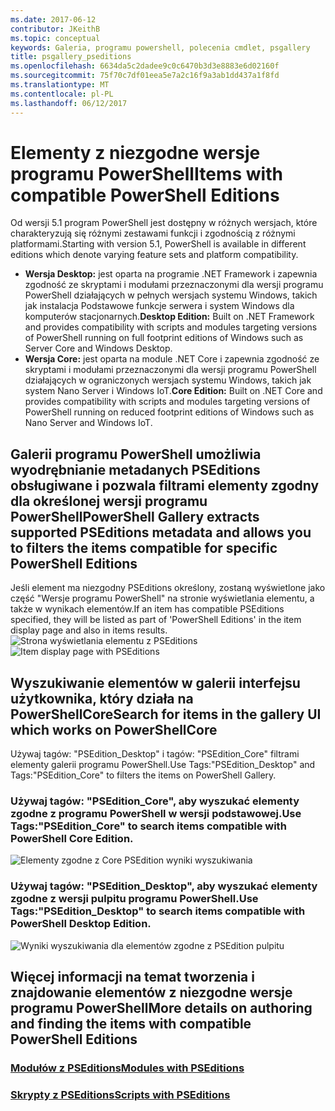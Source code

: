 ```yaml
---
ms.date: 2017-06-12
contributor: JKeithB
ms.topic: conceptual
keywords: Galeria, programu powershell, polecenia cmdlet, psgallery
title: psgallery_pseditions
ms.openlocfilehash: 6634da5c2dadee9c0c6470b3d3e8883e6d02160f
ms.sourcegitcommit: 75f70c7df01eea5e7a2c16f9a3ab1dd437a1f8fd
ms.translationtype: MT
ms.contentlocale: pl-PL
ms.lasthandoff: 06/12/2017
---
```

# <a name="items-with-compatible-powershell-editions"></a><span data-ttu-id="adacb-103">Elementy z niezgodne wersje programu PowerShell</span><span class="sxs-lookup"><span data-stu-id="adacb-103">Items with compatible PowerShell Editions</span></span>
<span data-ttu-id="adacb-104">Od wersji 5.1 program PowerShell jest dostępny w różnych wersjach, które charakteryzują się różnymi zestawami funkcji i zgodnością z różnymi platformami.</span><span class="sxs-lookup"><span data-stu-id="adacb-104">Starting with version 5.1, PowerShell is available in different editions which denote varying feature sets and platform compatibility.</span></span>

- <span data-ttu-id="adacb-105">**Wersja Desktop:** jest oparta na programie .NET Framework i zapewnia zgodność ze skryptami i modułami przeznaczonymi dla wersji programu PowerShell działających w pełnych wersjach systemu Windows, takich jak instalacja Podstawowe funkcje serwera i system Windows dla komputerów stacjonarnych.</span><span class="sxs-lookup"><span data-stu-id="adacb-105">**Desktop Edition:** Built on .NET Framework and provides compatibility with scripts and modules targeting versions of PowerShell running on full footprint editions of Windows such as Server Core and Windows Desktop.</span></span>
- <span data-ttu-id="adacb-106">**Wersja Core:** jest oparta na module .NET Core i zapewnia zgodność ze skryptami i modułami przeznaczonymi dla wersji programu PowerShell działających w ograniczonych wersjach systemu Windows, takich jak system Nano Server i Windows IoT.</span><span class="sxs-lookup"><span data-stu-id="adacb-106">**Core Edition:** Built on .NET Core and provides compatibility with scripts and modules targeting versions of PowerShell running on reduced footprint editions of Windows such as Nano Server and Windows IoT.</span></span>

## <a name="powershell-gallery-extracts-supported-pseditions-metadata-and-allows-you-to-filters-the-items-compatible-for-specific-powershell-editions"></a><span data-ttu-id="adacb-107">Galerii programu PowerShell umożliwia wyodrębnianie metadanych PSEditions obsługiwane i pozwala filtrami elementy zgodny dla określonej wersji programu PowerShell</span><span class="sxs-lookup"><span data-stu-id="adacb-107">PowerShell Gallery extracts supported PSEditions metadata and allows you to filters the items compatible for specific PowerShell Editions</span></span>

<span data-ttu-id="adacb-108">Jeśli element ma niezgodny PSEditions określony, zostaną wyświetlone jako część "Wersje programu PowerShell" na stronie wyświetlania elementu, a także w wynikach elementów.</span><span class="sxs-lookup"><span data-stu-id="adacb-108">If an item has compatible PSEditions specified, they will be listed as part of 'PowerShell Editions' in the item display page and also in items results.</span></span>
<span data-ttu-id="adacb-109">![Strona wyświetlania elementu z PSEditions](Images/ItemDisplayPageWithPSEditions.PNG)</span><span class="sxs-lookup"><span data-stu-id="adacb-109">![Item display page with PSEditions](Images/ItemDisplayPageWithPSEditions.PNG)</span></span>

## <a name="search-for-items-in-the-gallery-ui-which-works-on-powershellcore"></a><span data-ttu-id="adacb-110">Wyszukiwanie elementów w galerii interfejsu użytkownika, który działa na PowerShellCore</span><span class="sxs-lookup"><span data-stu-id="adacb-110">Search for items in the gallery UI which works on PowerShellCore</span></span>
<span data-ttu-id="adacb-111">Używaj tagów: "PSEdition_Desktop" i tagów: "PSEdition_Core" filtrami elementy galerii programu PowerShell.</span><span class="sxs-lookup"><span data-stu-id="adacb-111">Use Tags:"PSEdition_Desktop" and Tags:"PSEdition_Core" to filters the items on PowerShell Gallery.</span></span>

### <a name="use-tagspseditioncore-to-search-items-compatible-with-powershell-core-edition"></a><span data-ttu-id="adacb-112">Używaj tagów: "PSEdition_Core", aby wyszukać elementy zgodne z programu PowerShell w wersji podstawowej.</span><span class="sxs-lookup"><span data-stu-id="adacb-112">Use Tags:"PSEdition_Core" to search items compatible with PowerShell Core Edition.</span></span>
![Elementy zgodne z Core PSEdition wyniki wyszukiwania](Images/SearchResultsWithPSEditions.PNG)

### <a name="use-tagspseditiondesktop-to-search-items-compatible-with-powershell-desktop-edition"></a><span data-ttu-id="adacb-114">Używaj tagów: "PSEdition_Desktop", aby wyszukać elementy zgodne z wersji pulpitu programu PowerShell.</span><span class="sxs-lookup"><span data-stu-id="adacb-114">Use Tags:"PSEdition_Desktop" to search items compatible with PowerShell Desktop Edition.</span></span>
![Wyniki wyszukiwania dla elementów zgodne z PSEdition pulpitu](Images/SearchResultsWithPSEdition_Desktop.PNG)

## <a name="more-details-on-authoring-and-finding-the-items-with-compatible-powershell-editions"></a><span data-ttu-id="adacb-116">Więcej informacji na temat tworzenia i znajdowanie elementów z niezgodne wersje programu PowerShell</span><span class="sxs-lookup"><span data-stu-id="adacb-116">More details on authoring and finding the items with compatible PowerShell Editions</span></span>
### <a name="modules-with-pseditionspsgetmodulemodulewithpseditionsupportmd"></a>[<span data-ttu-id="adacb-117">Modułów z PSEditions</span><span class="sxs-lookup"><span data-stu-id="adacb-117">Modules with PSEditions</span></span>](../psget/module/modulewithpseditionsupport.md)
### <a name="scripts-with-pseditionspsgetscriptscriptwithpseditionsupportmd"></a>[<span data-ttu-id="adacb-118">Skrypty z PSEditions</span><span class="sxs-lookup"><span data-stu-id="adacb-118">Scripts with PSEditions</span></span>](../psget/script/scriptwithpseditionsupport.md)

